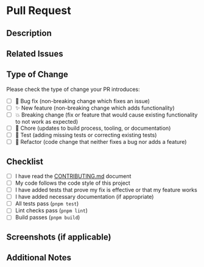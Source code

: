 # Pull Request

## Description

<!-- Provide a clear and concise description of the changes in this PR. -->

## Related Issues

<!-- List any related issues here using the following format: -->
<!-- Fixes #123 -->
<!-- Closes #456 -->

## Type of Change

Please check the type of change your PR introduces:

- [ ] 🐛 Bug fix (non-breaking change which fixes an issue)
- [ ] ✨ New feature (non-breaking change which adds functionality)
- [ ] 💥 Breaking change (fix or feature that would cause existing functionality to not work as expected)
- [ ] 🔧 Chore (updates to build process, tooling, or documentation)
- [ ] 🧪 Test (adding missing tests or correcting existing tests)
- [ ] 🔄 Refactor (code change that neither fixes a bug nor adds a feature)

## Checklist

- [ ] I have read the [CONTRIBUTING.md](CONTRIBUTING.md) document
- [ ] My code follows the code style of this project
- [ ] I have added tests that prove my fix is effective or that my feature works
- [ ] I have added necessary documentation (if appropriate)
- [ ] All tests pass (`pnpm test`)
- [ ] Lint checks pass (`pnpm lint`)
- [ ] Build passes (`pnpm build`)

## Screenshots (if applicable)

<!-- Add screenshots to help explain your changes if applicable -->

## Additional Notes

<!-- Add any additional context or notes about the PR here -->
